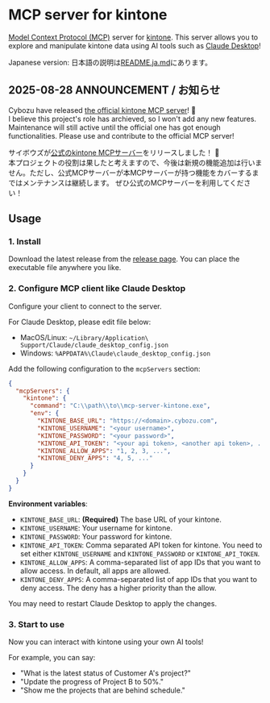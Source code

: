 # MCP server for kintone

[Model Context Protocol (MCP)](https://modelcontextprotocol.io/) server for [kintone](https://www.kintone.com/).
This server allows you to explore and manipulate kintone data using AI tools such as [Claude Desktop](https://claude.ai/download)!

Japanese version: 日本語の説明は[README.ja.md](README.ja.md)にあります。


## 2025-08-28 ANNOUNCEMENT / お知らせ

Cybozu have released [the official kintone MCP server](https://github.com/kintone/mcp-server)! :tada:  
I believe this project's role has archieved, so I won't add any new features. Maintenance will still active until the official one has got enough functionalities.
Please use and contribute to the official MCP server!

サイボウズが[公式のkintone MCPサーバー](https://cybozu.dev/ja/kintone/news/api-updates/2025-08-mcp/)をリリースしました！ :tada:  
本プロジェクトの役割は果したと考えますので、今後は新規の機能追加は行いません。ただし、公式MCPサーバーが本MCPサーバーが持つ機能をカバーするまではメンテナンスは継続します。
ぜひ公式のMCPサーバーを利用してください！


## Usage

### 1. Install

Download the latest release from the [release page](https://github.com/macrat/mcp-server-kintone/releases).
You can place the executable file anywhere you like.


### 2. Configure MCP client like Claude Desktop

Configure your client to connect to the server.

For Claude Desktop, please edit file below:
- MacOS/Linux: `~/Library/Application\ Support/Claude/claude_desktop_config.json`
- Windows: `%APPDATA%\Claude\claude_desktop_config.json`

Add the following configuration to the `mcpServers` section:

```json
{
  "mcpServers": {
    "kintone": {
      "command": "C:\\path\\to\\mcp-server-kintone.exe",
      "env": {
        "KINTONE_BASE_URL": "https://<domain>.cybozu.com",
        "KINTONE_USERNAME": "<your username>",
        "KINTONE_PASSWORD": "<your password>",
        "KINTONE_API_TOKEN": "<your api token>, <another api token>, ...",
        "KINTONE_ALLOW_APPS": "1, 2, 3, ...",
        "KINTONE_DENY_APPS": "4, 5, ..."
      }
    }
  }
}
```

**Environment variables**:
- `KINTONE_BASE_URL`: **(Required)** The base URL of your kintone.
- `KINTONE_USERNAME`: Your username for kintone.
- `KINTONE_PASSWORD`: Your password for kintone.
- `KINTONE_API_TOKEN`: Comma separated API token for kintone.
  You need to set either `KINTONE_USERNAME` and `KINTONE_PASSWORD` or `KINTONE_API_TOKEN`.
- `KINTONE_ALLOW_APPS`: A comma-separated list of app IDs that you want to allow access. In default, all apps are allowed.
- `KINTONE_DENY_APPS`: A comma-separated list of app IDs that you want to deny access. The deny has a higher priority than the allow.

You may need to restart Claude Desktop to apply the changes.


### 3. Start to use

Now you can interact with kintone using your own AI tools!

For example, you can say:
- "What is the latest status of Customer A's project?"
- "Update the progress of Project B to 50%."
- "Show me the projects that are behind schedule."
